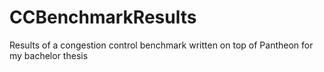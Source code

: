 # CCBenchmarkResults
Results of a congestion control benchmark written on top of Pantheon for my bachelor thesis
